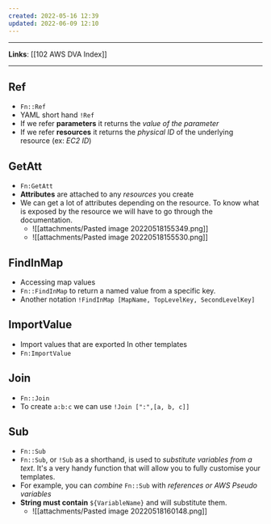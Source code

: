 ```yaml
---
created: 2022-05-16 12:39
updated: 2022-06-09 12:10
---
```

---
**Links**: [[102 AWS DVA Index]]

---
## Ref
- `Fn::Ref`
- YAML short hand `!Ref`
- If we refer **parameters** it returns the *value of the parameter*
- If we refer **resources** it returns the *physical ID* of the underlying resource (ex: *EC2 ID*)

## GetAtt
- `Fn:GetAtt`
- **Attributes** are attached to any *resources* you create
- We can get a lot of attributes depending on the resource. To know what is exposed by the resource we will have to go through the documentation.
	- ![[attachments/Pasted image 20220518155349.png]]
	- ![[attachments/Pasted image 20220518155530.png]]

## FindInMap
- Accessing map values
- `Fn::FindInMap` to return a named value from a specific key.
- Another notation `!FindInMap [MapName, TopLevelKey, SecondLevelKey]`

## ImportValue
- Import values that are exported In other templates
- `Fn:ImportValue`

## Join
- `Fn::Join`
- To create `a:b:c` we can use `!Join [":",[a, b, c]]`

## Sub
- `Fn::Sub`
- `Fn::Sub`, or `!Sub` as a shorthand, is used to *substitute variables from a text*. It's a very handy function that will allow you to fully customise your templates.
- For example, you can *combine* `Fn::Sub` with *references or AWS Pseudo variables*
- **String must contain** `${VariableName}` and will substitute them.
	- ![[attachments/Pasted image 20220518160148.png]]